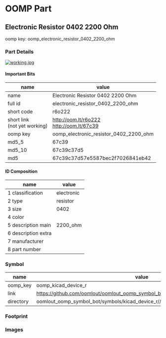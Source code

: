 # OOMP Part  
## Electronic Resistor 0402 2200 Ohm  
  
oomp key: oomp_electronic_resistor_0402_2200_ohm  
  
### Part Details  
  
[![working.jpg](working_600.jpg)](working.jpg)  
  
#### Important Bits  
| name | value | 
| --- | --- | 
| name | Electronic Resistor 0402 2200 Ohm | 
| full id | electronic_resistor_0402_2200_ohm | 
| short code | r6o222 | 
| short link<br>(not yet working) | http://oom.lt/r6o222<br>http://oom.lt/67c39 | 
| oomp key | oomp_electronic_resistor_0402_2200_ohm | 
| md5_5 | 67c39 | 
| md5_10 | 67c39c37d5 | 
| md5 | 67c39c37d57e5587bec2f7026841eb42 | 
#### ID Composition  
| name | value | 
| --- | --- | 
| 1 classification | electronic | 
| 2 type | resistor | 
| 3 size | 0402 | 
| 4 color |  | 
| 5 description main | 2200_ohm | 
| 6 description extra |  | 
| 7 manufacturer |  | 
| 8 part number |  | 
### Symbol  
| name | value | 
| --- | --- | 
| oomp_key | oomp_kicad_device_r | 
| link | https://github.com/oomlout/oomlout_oomp_symbol_bot/tree/main/symbols/kicad_device_r | 
| directory | oomlout_oomp_symbol_bot/symbols/kicad_device_r//working/working.kicad_sym | 
### Footprint  
### Images  
